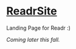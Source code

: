 # [ReadrSite](https://aayush9029.github.io/ReadrSite/)

Landing Page for Readr :) 

*Coming later this fall.*
